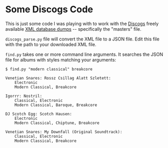 Some Discogs Code
=================

This is just some code I was playing with to work with the [Discogs](http://discogs.com) freely available [XML database dumps](http://www.discogs.com/data/) -- specifically the "masters" file.

`discogs_parse.py` file will convert the XML file to a JSON file. Edit this file with the path to your downloaded XML file.

`find.py` takes one or more command line arguments. It searches the JSON file for albums with styles matching your arguments:

    $ find.py "modern classical" breakcore
    
    Venetian Snares: Rossz Csillag Alatt Szletett:
        Electronic
        Modern Classical, Breakcore

    Igorrr: Nostril:
        Classical, Electronic
        Modern Classical, Baroque, Breakcore
    
    DJ Scotch Egg: Scotch Hausen:
        Electronic
        Modern Classical, Chiptune, Breakcore
    
    Venetian Snares: My Downfall (Original Soundtrack):
        Classical, Electronic
        Modern Classical, Breakcore

